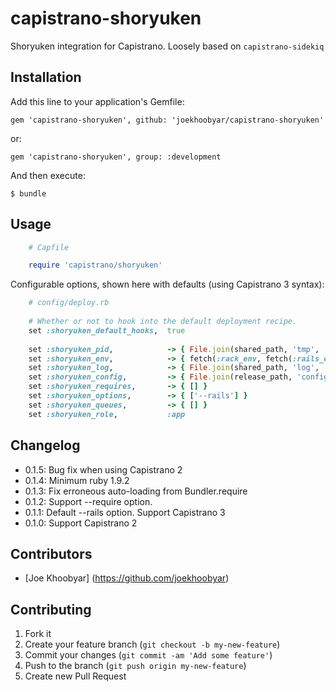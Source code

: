 # capistrano-shoryuken
Shoryuken integration for Capistrano.  Loosely based on `capistrano-sidekiq`

## Installation

Add this line to your application's Gemfile:

    gem 'capistrano-shoryuken', github: 'joekhoobyar/capistrano-shoryuken'

or:

    gem 'capistrano-shoryuken', group: :development

And then execute:

    $ bundle


## Usage
```ruby
    # Capfile

    require 'capistrano/shoryuken'
```


Configurable options, shown here with defaults (using Capistrano 3 syntax):

```ruby
    # config/deploy.rb
    
    # Whether or not to hook into the default deployment recipe.
    set :shoryuken_default_hooks,  true
    
    set :shoryuken_pid,            -> { File.join(shared_path, 'tmp', 'pids', 'shoryuken.pid') }
    set :shoryuken_env,            -> { fetch(:rack_env, fetch(:rails_env, fetch(:stage))) }
    set :shoryuken_log,            -> { File.join(shared_path, 'log', 'shoryuken.log') }
    set :shoryuken_config,         -> { File.join(release_path, 'config', 'shoryuken.yml') }
    set :shoryuken_requires,       -> { [] }
    set :shoryuken_options,        -> { ['--rails'] }
    set :shoryuken_queues,         -> { [] }
    set :shoryuken_role,           :app
```

## Changelog
- 0.1.5: Bug fix when using Capistrano 2
- 0.1.4: Minimum ruby 1.9.2
- 0.1.3: Fix erroneous auto-loading from Bundler.require
- 0.1.2: Support --require option.
- 0.1.1: Default --rails option. Support Capistrano 3
- 0.1.0: Support Capistrano 2

## Contributors

- [Joe Khoobyar] (https://github.com/joekhoobyar)

## Contributing

1. Fork it
2. Create your feature branch (`git checkout -b my-new-feature`)
3. Commit your changes (`git commit -am 'Add some feature'`)
4. Push to the branch (`git push origin my-new-feature`)
5. Create new Pull Request
